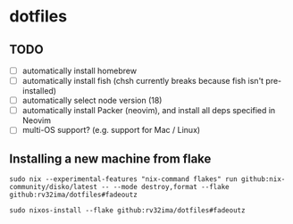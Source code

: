 # dotfiles
## TODO
- [ ] automatically install homebrew
- [ ] automatically install fish (chsh currently breaks because fish isn't pre-installed)
- [ ] automatically select node version (18)
- [ ] automatically install Packer (neovim), and install all deps specified in Neovim
- [ ] multi-OS support? (e.g. support for Mac / Linux)

## Installing a new machine from flake
```
sudo nix --experimental-features "nix-command flakes" run github:nix-community/disko/latest -- --mode destroy,format --flake github:rv32ima/dotfiles#fadeoutz

sudo nixos-install --flake github:rv32ima/dotfiles#fadeoutz
```